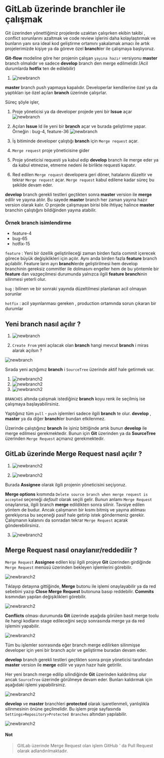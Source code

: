 # GitLab üzerinde branchler ile çalışmak

Git üzerinden yönettiğimiz projelerde uzaktan çalışırken ekibin takibi , conflict sorunlarını azaltmak ve code review işlerini daha kolaylaştırmak ve
bunların yanı sıra ideal kod geliştirme ortamını yakalamak amacı ile artık projelerimizde kişiye ya da göreve özel **branch**ler ile çalışmaya başlıyoruz.

**Git-flow** modeline göre her projenin çalışan `yayına hazır` versiyonu **master** branch olmalıdır ve sadece **develop** branch den merge edilmelidir.(Acil durumlarda **hotfix** ten de edilebilir)


1. ![newbranch](http://fehmicansaglam.net/assets/images/git-flow.png)




**master** branch push yapmaya kapalıdır. Developerlar kendilerine özel ya da yaptıkları işe özel açılan **branch** üzerinde çalışırlar.

Süreç şöyle işler,
 
1. Proje yöneticisi ya da developer projede yeni bir **Issue** açar
![newbranch](https://i.imgur.com/UqH8Y5Z.png)
 
2. Açılan **Issue** Id ile yeni bir **branch** açar ve burada geliştirme yapar. Örneğin : bug-4, feature-36
![newbranch](https://i.imgur.com/K33E9tT.png)

2. İş bitiminde developer çalıştığı **branch** için `Merge request` açar. 
3. `Merge request` proje yöneticisine gider
4. Proje yöneticisi requesti ya kabul edip **develop** branch ile merge eder ya da kabul etmezse, etmeme nedeni ile birlikte requesti kapatır.
5. Red edilen `Merge request` developera geri döner, hatalarını düzeltir ve tekrar `Merge request` açar. `Merge request` kabul edilene kadar süreç bu şekilde devam eder.


**develop** branch gerekli testleri geçtikten sonra **master** version ile **merge** edilir ve yayına atılır. Bu sayede **master** branch her zaman yayına hazır version olarak kalır. O projede çalışmayan birisi bile ihtiyaç halince **master** branchin çalıştığını bildiğinden yayına atabilir.

### Örnek branch isimlendirme

* feature-4
* bug-65
* hotfix-15

`feature` : Yeni bir özellik geliştirileceği zaman birden fazla commit içerecek görece büyük değişiklikleri için açılır. Aynı anda birden fazla **feature** branch açılabilir. Feature ların ayrı **branch**lerde geliştirilmesi hem develop branchinin gereksiz commitler ile dolmasını engeller hem de bu yöntemle bir **feature** dan vazgeçilmesi durumunda yalnızca ilgili **feature** **branch**inin silinmesi yeterli olur. 

`bug` : bilinen ve bir sonraki yayında düzeltilmesi planlanan acil olmayan sorunlar

`hotfix` : acil yayınlanması gereken , production ortamında sorun çıkaran bir durumlar


## Yeni branch nasıl açılır ?
 
1. ![newbranch](https://i.imgur.com/SwHnmeu.png)

2. `Create From` yeni açılacak olan **branch** hangi mevcut **branch** i miras alarak açılsın ?  

![newbranch](https://i.imgur.com/K33E9tT.png)


Sırada yeni açtığımız **branch** i `SourceTree` üzerinde aktif hale getirmek var.

1. ![newbranch2](https://i.imgur.com/rj5NFrB.png)
2. ![newbranch2](https://i.imgur.com/oJsAfDp.png)
3. ![newbranch2](https://i.imgur.com/Qlm15Nk.png)

`BRANCHES` altında çalışmak istediğiniz **branch** koyu renk ile seçilmiş ise çalışmaya başlayabilirsiniz.

Yaptığınız tüm `pull` - `push` işlemleri sadece ilgili **branch** te olur. **develop** , **master** ya da diğer **branch**ler bundan etkilenmez.

Üzerinde çalıştığınız **branch** ile işiniz bittiğinde artık bunun **develop** ile merge edilmesi gerekmektedir. Bunun için **Git** üzerinden ya da **SourceTree** üzerinden `Merge Request` açmanız gerekmektedir. 

## GitLab üzerinde Merge Request nasıl açılır  ?

1. ![newbranch2](https://i.imgur.com/njMNC1G.png)

2. ![newbranch2](https://i.imgur.com/CbjsUig.png)


Burada **Assignee** olarak ilgili projenin yöneticisini seçiyoruz.

**Merge options** kısmında `Delete source branch when merge request is accepted` seçeneği *default* olarak seçili gelir.
Bunun anlamı `Merge Request` onaylanırsa, ilgili branch **merge** edildikten sonra silinir. Tavsiye edilen yöntem de budur.
Ancak çalışmanın bir kısmı bitmiş ve yayına atılması gerekiyorsa bu seçeneği pasif hale getirip istek göndermeniz gerekir. Çalışmanın kalanını da sonradan tekrar `Merge Request` açarak gönderebilirsiniz.

3. ![newbranch2](https://i.imgur.com/7TY98w1.png)


## Merge Request nasıl onaylanır/reddedilir ? 

`Merge Request` **Assignee** edilen kişi ilgili projeye **Git** üzerinden girdiğinde `Merge Request` menüsü üzerinden bekleyen işlemlerini görebilir.

![newbranch2](https://i.imgur.com/Ur24O1K.png)

Tıklayıp detayına gittiğinde,
**Merge** butonu ile işlemi onaylayabilir ya da red sebebini yazıp **Close Merge Request** butonuna basıp reddebilir.
**Commits** kısmından yapılan değişiklikleri görebilir.

![newbranch2](https://i.imgur.com/n0Sb2oF.png)


**Conflicts** olması durumunda **Git** üzerinde aşağıda görülen basit merge toolu ile hangi kodların stage edileceğini seçip sonrasında merge ya da red işlemini yapabilir.

![newbranch2](https://i.imgur.com/2S9E3iM.png)


Tüm bu işlemler sonrasında eğer branch merge edilirken silinmişse developer için yeni bir branch açılır ve geliştirme buradan devam eder.

**develop** branch gerekli testleri geçtikten sonra proje yöneticisi tarafından **master** version ile **merge** edilir ve yayın hazır hale getirilir.

Her yeni branch merge edilip silindiğinde **Git** üzerinden kaldırılmış olur ancak `SourceTree` üzerinde görülmeye devam eder. Bunları kaldırmak için aşağıdaki işlemi yapabilirsiniz.

![newbranch2](https://i.imgur.com/JjHnF42.png)

**develop** ve **master** branchleri **protected** olarak işaretlenmeli, yanlışlıkla silinmesinin önüne geçilmelidir.
Bu işlem proje sayfasında `Settings>Repository>Protected Branches` altından yapılabilir.

![newbranch2](https://i.imgur.com/MHRWMzv.png)


#### Not
> GitLab üzerinde Merge Request olan işlem GitHub ' da Pull Request olarak adlandırılmaktadır.

